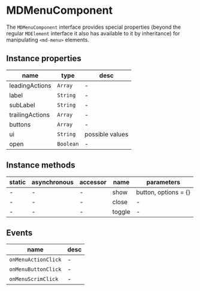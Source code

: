 # MDMenuComponent
The `MDMenuComponent` interface provides special properties (beyond the regular `MDElement` interface it also has available to it by inheritance) for manipulating `<md-menu>` elements.

## Instance properties

name|type|desc
---|---|---
leadingActions|`Array`|-
label|`String`|-
subLabel|`String`|-
trailingActions|`Array`|-
buttons|`Array`|-
ui|`String`|possible values 
open|`Boolean`|-

## Instance methods

static|asynchronous|accessor|name|parameters
---|---|---|---|---
-|-|-|show|button, options = {}
-|-|-|close|-
-|-|-|toggle|-

## Events

name|desc
---|---
`onMenuActionClick`|-
`onMenuButtonClick`|-
`onMenuScrimClick`|-
